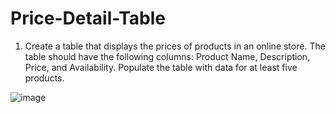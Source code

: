 # Price-Detail-Table
 1. Create a table that displays the prices of products in an online store. The table should have the following columns: Product Name, Description, Price, and Availability. Populate the table with data for at least five products.
 
 ![image](https://user-images.githubusercontent.com/32162479/228461230-62bfd671-b28e-4bdd-b4f3-22413bc3dcdf.png)


